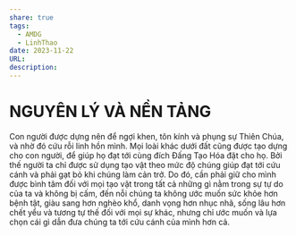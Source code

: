 ```yaml
---
share: true
tags:
  - AMDG
  - LinhThao
date: 2023-11-22
URL: 
description: 
---
```


# NGUYÊN LÝ VÀ NỀN TẢNG

Con người được dựng nên để ngợi khen, tôn kính và phụng sự Thiên Chúa, và nhờ đó cứu rỗi linh hồn mình. Mọi loài khác dưới đất cũng được tạo dựng cho con người, để giúp họ đạt tới cùng đích Đấng Tạo Hóa đặt cho họ. Bởi thế người ta chỉ được sử dụng tạo vật theo mức độ chúng giúp đạt tới cứu cánh và phải gạt bỏ khi chúng làm cản trở. Do đó, cần phải giữ cho mình được bình tâm đối với mọi tạo vật trong tất cả những gì nằm trong sự tự do của ta và không bị cấm, đến nỗi chúng ta không ước muốn sức khỏe hơn bệnh tật, giàu sang hơn nghèo khổ, danh vọng hơn nhục nhã, sống lâu hơn chết yểu và tương tự thế đối với mọi sự khác, nhưng chỉ ước muốn và lựa chọn cái gì dẫn đưa chúng ta tới cứu cánh của mình hơn cả.

